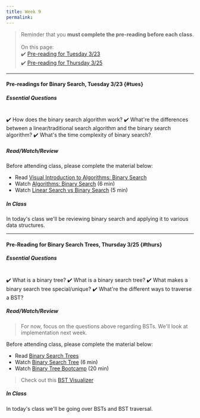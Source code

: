 ```yaml
---
title: Week 9
permalink: 
---
```


> Reminder that you **must complete the pre-reading before each class**.
<br><br>
On this page:  
✔️ [Pre-reading for Tuesday 3/23](#tues)  
✔️ [Pre-reading for Thursday 3/25](#thurs)

---

#### Pre-readings for Binary Search, Tuesday 3/23 {#tues}

##### Essential Questions

<br>
✔️ How does the binary search algorithm work?  
✔️ What're the differences between a linear/traditional search algorithm and the binary search algorithm?  
✔️ What's the time complexity of binary search?

##### Read/Watch/Review
Before attending class, please complete the material below:
- Read [Visual Introduction to Algorithms: Binary Search](https://www.educative.io/courses/visual-introduction-to-algorithms/jAvgl)
- Watch [Algorithms: Binary Search](https://www.youtube.com/watch?v=P3YID7liBug) (6 min)
- Watch [Linear Search vs Binary Search](https://www.youtube.com/watch?v=qBGLYzFF1aQ) (5 min)

##### In Class
In today's class we'll be reviewing binary search and applying it to various data structures.

---

#### Pre-Reading for Binary Search Trees, Thursday 3/25 {#thurs}

##### Essential Questions

<br>
✔️ What is a binary tree?  
✔️ What is a binary search tree?  
✔️ What makes a binary search tree special/unique?  
✔️ What're the different ways to traverse a BST?  

##### Read/Watch/Review

> For now, focus on the questions above regarding BSTs. We'll look at implementation next week.

Before attending class, please complete the material below:
- Read [Binary Search Trees](https://sassafras13.github.io/BinaryTrees/)
- Watch [Binary Search Tree](https://www.youtube.com/watch?v=ovWqEgYYAEQ) (6 min)
- Watch [Binary Tree Bootcamp](https://www.youtube.com/watch?v=BHB0B1jFKQc) (20 min)

> Check out this [BST Visualizer](https://visualgo.net/en/bst)

##### In Class
In today's class we'll be going over BSTs and BST traversal.